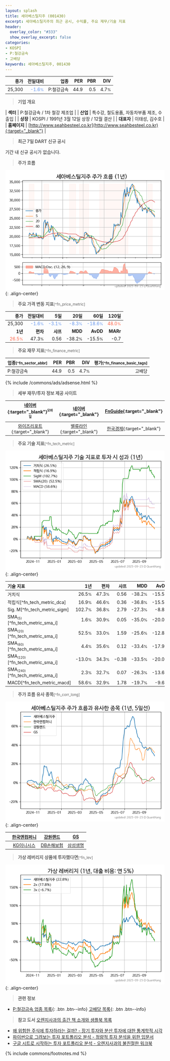 ```yaml
---
layout: splash
title: 세아베스틸지주 (001430)
excerpt: 세아베스틸지주의 최근 공시, 수익률, 주요 재무/기술 지표
header:
  overlay_color: "#333"
  show_overlay_excerpt: false
categories:
- KOSPI
- P:철강금속
- 고배당
keywords: 세아베스틸지주, 001430
---
```


| **종가** | **전일대비** | **업종** | **PER** | **PBR** | **DIV** |
| -------: | -----------: | -------: | ------: | ------: | ------: |
| 25,300 | <span style="color: cornflowerblue">-1.6<small>%</small></span> | P:철강금속 | 44.9 | 0.5 | 4.7<small>%</small> |

<!-- more -->


> **기업 개요**<a id="company"></a>

| <span style="white-space:nowrap;">**섹터**</span> | P:철강금속 / 1차 철강 제조업 |
| <span style="white-space:nowrap;">**산업**</span> | 특수강, 철도용품, 자동차부품 제조, 수출입 |
| <span style="white-space:nowrap;">**상장**</span> | KOSPI / 1991년 3월 12일 상장 / 12월 결산 |
| <span style="white-space:nowrap;">**대표자**</span> | 이태성, 김수호 |
| <span style="white-space:nowrap;">**홈페이지**</span> | [http://www.seahbesteel.co.kr](http://www.seahbesteel.co.kr){:target="_blank"} |


> **최근 7일 DART 신규 공시**<a id="dart"></a>

기간 내 신규 공시가 없습니다.


> **주가 흐름**<a id="price"></a>

![001430](/stock/images/001430.png){: .align-center}


> **주요 가격 변동 지표**<small>[^fn_price_metric]</small>

| **종가** | **전일대비** | **5일** | **20일** | **60일** | **120일** |
| -------: | -----------: | ------: | -------: | -------: | --------: |
| 25,300 | <span style="color: cornflowerblue">-1.6<small>%</small></span> | <span style="color: cornflowerblue">-3.1<small>%</small></span> | <span style="color: cornflowerblue">-8.3<small>%</small></span> | <span style="color: cornflowerblue">-18.6<small>%</small></span> | <span style="color: tomato">48.0<small>%</small></span> |
| **1년** | **편차** | **샤프** | **MDD** | **AvDD** | **MARr** |
| <span style="color: tomato">26.5<small>%</small></span> | 47.3<small>%</small> | 0.56 | -38.2<small>%</small> | -15.5<small>%</small> | -0.7 |


> **주요 재무 지표**<small>[^fn_finance_metric]</small>

| **업종**<small>[^fn_sector_abbr]</small> | **PER** | **PBR** | **DIV** | **평가**<small>[^fn_finance_basic_tags]</small> |
| :--------------------------------------- | ------: | ------: | ------: | ----------------------------------------------: |
| P:철강금속 | 44.9 | 0.5 | 4.7<small>%</small> | 고배당 |



{% include /commons/ads/adsense.html %}

> **세부 재무/투자 정보 제공 사이트**

| [네이버](https://m.stock.naver.com/domestic/stock/001430/finance/summary){:target="_blank"}<sup><small>모바일</small></sup> | [네이버](https://finance.naver.com/item/coinfo.naver?code=001430){:target="_blank"} | [FnGuide](https://comp.fnguide.com/SVO2/ASP/SVD_Invest.asp?gicode=A001430&MenuYn=Y){:target="_blank"} |
| :---: | :---: | :---: |
| [와이즈리포트](https://comp.wisereport.co.kr/company/c1040001.aspx?cmp_cd=001430){:target="_blank"} | [밸류라인](https://www.valueline.co.kr/finance/summary/001430){:target="_blank"} | [한국경제](https://markets.hankyung.com/stock/001430/financial-summary){:target="_blank"} |


> **주요 기술 지표**<small>[^fn_tech_metric]</small>


![001430](/stock/images/001430_tech.png){: .align-center}

| **기술 지표** | **1년** | **편차** | **샤프** | **MDD** | **AvDD** |
| :------------ | ------: | -----------: | -------: | ------: | -------: |
| 거치식 | 26.5<small>%</small> | 47.3<small>%</small> | 0.56 | -38.2<small>%</small> | -15.5<small>%</small> |
| 적립식[^fn_tech_metric_dca] | 16.9<small>%</small> | 46.6<small>%</small> | 0.36 | -36.8<small>%</small> | -15.5<small>%</small> |
| Sig. M[^fn_tech_metric_sigm] | 102.7<small>%</small> | 36.8<small>%</small> | 2.79 | -27.3<small>%</small> | -8.8<small>%</small> |
| SMA<small><sub>(5)</sub></small>[^fn_tech_metric_sma_i] | 1.6<small>%</small> | 30.9<small>%</small> | 0.05 | -35.0<small>%</small> | -20.0<small>%</small> |
| SMA<small><sub>(20)</sub></small>[^fn_tech_metric_sma_i] | 52.5<small>%</small> | 33.0<small>%</small> | 1.59 | -25.6<small>%</small> | -12.8<small>%</small> |
| SMA<small><sub>(60)</sub></small>[^fn_tech_metric_sma_i] | 4.4<small>%</small> | 35.6<small>%</small> | 0.12 | -33.4<small>%</small> | -17.9<small>%</small> |
| SMA<small><sub>(120)</sub></small>[^fn_tech_metric_sma_i] | -13.0<small>%</small> | 34.3<small>%</small> | -0.38 | -33.5<small>%</small> | -20.0<small>%</small> |
| SMA<small><sub>(240)</sub></small>[^fn_tech_metric_sma_i] | 2.3<small>%</small> | 32.7<small>%</small> | 0.07 | -26.3<small>%</small> | -13.6<small>%</small> |
| MACD[^fn_tech_metric_macd] | 58.6<small>%</small> | 32.9<small>%</small> | 1.78 | -19.7<small>%</small> | -9.6<small>%</small> |


> **주가 흐름 유사 종목**<a id="corr"></a><small>[^fn_corr_long]</small>

![001430](/stock/images/001430_corr.png){: .align-center}

|       | [한국앤컴퍼니](/000240/) | [강원랜드](/035250/) | [GS](/078930/) |
| :---: | :------------------------------------: | :------------------------------------: | :------------------------------------: |
|       | [KG이니시스](/035600/) | [DB손해보험](/005830/) | [삼성생명](/032830/) |


> **가상 레버리지 상품에 투자했다면**<a id="2x"></a><small>[^fn_lev]</small>

![001430](/stock/images/001430_2x.png){: .align-center}


> **관련 정보**

- [P:철강금속 업종 목록](/stats/sector/kospi_업종_철강금속_종목/){: .btn .btn--info} [고배당 목록](/fn/fn_high_div/){: .btn .btn--info}

> **참고 도서** [오렌지사과의 출간 책 소개와 샘플북 목록](https://kongdori.tistory.com/691)

- [왜 위험한 주식에 투자하라는 걸까? - 장기 투자와 분산 투자에 대한 통계학적 시각](https://kongdori.tistory.com/421)
- [파이썬으로 그려보는 투자 포트폴리오 분석  - 정량적 투자 분석을 위한 입문서](https://kongdori.tistory.com/643)
- [구글 시트로 시작하는 투자 포트폴리오 분석 - 오렌지사과의 불친절한 워크북](https://kongdori.tistory.com/449)


{% include commons/footnotes.md %}